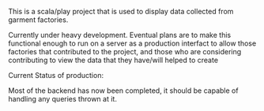 This is a scala/play project that is used to display data collected from garment factories.

Currently under heavy development. Eventual plans are to make this functional enough to run on a server as a production interfact to allow those factories that contributed to the project, and those who are considering contributing to view the data that they have/will helped to create

Current Status of production:

Most of the backend has now been completed, it should be capable of handling any queries thrown at it. 
